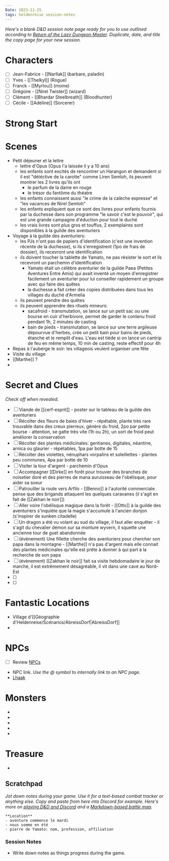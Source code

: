 ```yaml
---
Date: 2023-11-25
tags: heldenreise session-notes
---
```



*Here's a blank D&D session note page ready for you to use outlined according to [Return of the Lazy Dungeon Master](https://slyflourish.com/returnofthelazydm/index.html). Duplicate, date, and title the copy page for your new session.* 

# Characters

- [ ]  Jean-Fabrice -  [[Narllak]] (barbare, paladin)
- [ ] Yves - [[Thelkyl]] (Rogue)
- [ ] Franck - [[Myrlou]] (moine)
- [ ] Grégoire - [[Nirel Twister]] (wizard)
- [ ] Clément - [[Bhardar Steelbreath]] (Bloodhunter)
- [ ] Cécile - [[Adeline]] (Sorcerer)

# Strong Start



# Scenes

- Petit déjeuner et la lettre
	- lettre d'Opus (Opus l'a laissée il y a 10 ans)
	- les enfants sont excités de rencontrer un Harangon et demandent si il est "détéctive de la carotte" comme Liren Semloh, ils peuvent montrer les 2 livres qu'ils ont
		- le parfum de la dame en rouge
		- le trésor du fantôme du théatre
	- les enfants connaissent aussi "le crime de la calèche expresse" et "les vacances de Nirel Semloh"
	- les enfants expliquent que ce sont des livres pour enfants fournis par la duchesse dans son programme "le savoir c'est le pouvoir", qui est une grande campagne d'éduction pour tout le duché
	- les vrais livres sont plus gros et touffus, 2 exemplaires sont disponibles à la guilde des aventuriers
- Voyage à la guilde des aventuriers:
	- les PJs n'ont pas de papiers d'identification (c'est une invention récente de la duchesse), si ils s'enregistrent (1po de frais de dossier), ils recevront une identification
	- ils doivent toucher la tablette de Yamato, ne pas résister le sort et ils recevront un parchemin d'identification
		- Yamato était un célèbre aventurier de la guilde Paea (Petites Aventures Entre Amis) qui avait inventé un moyen d'enregistrer facilement un aventurier pour lui conseiller rapidement un groupe avec qui faire des quêtes
		- la duchesse a fait créer des copies distribuées dans tous les villages du duché d'Armelia
	- ils peuvent prendre des quêtes
	- ils peuvent apprendre des rituels mineurs:
		- sacafroid - transmutation, se lance sur un petit sac ou une bourse en cuir d'herbivore, permet de garder le contenu froid pendant 1h, 2 minutes de casting
		- bain de pieds - transmutation, se lance sur une terre argileuse dépourvue d'herbes, crée un petit bain pour bains de pieds, étanche et le remplit d'eau. L'eau est tiède si on lance un cantrip de feu en même temps, 10 min de casting, reste effectif pour 4h
- Repas à l'auberge le soir: les villageois veulent organiser une fête
- Visite du village
- [[Marthe]] ?
- 

# Secret and Clues

*Check off when revealed.*

- [ ]  Viande de [[cerf-esprit]] - poster sur le tableau de la guilde des aventuriers
- [ ]  Récolter des fleurs de baies d'hiver - répétable, plante très rare trouvable dans des creux pierreux, génère du froid, 2po par petite bourse - attention, se gatte très vite (1h ou 2h), un sort de froid peut améliorer la conservation
- [ ] Récolter des plantes médicinales: gentianes, digitales, néantine, arnica ou glaurier - répétables, 1pa par botte de 15
- [ ] Récolter des violettes, nénuphars vorpalins et soleillettes - plantes peu communes, 4pa par botte de 10
- [ ]  Visiter la tour d'argent - parchemin d'Opus
- [ ] Accompagner [[Dirke]] en forêt pour trouver des branches de noisetier doré et des pierres de mana auruisseau de l'obélisque, pour aider sa soeur
- [ ]  Patrouiller la route vers Arfilo - [[Benno]] à l'autorité commerciale pense que des brigands attaquent les quelques caravanes (il s'agit en fait de [[Zakhan le noir]])
- [ ]  Aller voire l'obélisque magique dans la forêt - [[Otto]] à la guilde des aventuriers s'inquiète que la magie s'accumule à l'ancien donjon (s'inspirer de sunken citadelle)
- [ ]  Un dragon a été vu volant au sud du village, il faut aller enquêter - il s'agit du chevalier démon sur sa monture wyvern, il squette une ancienne tour de guet abandonnée
- [ ]  (évènement) Une fillette cherche des aventuriers pour chercher son papa dans la montagne - [[Marthe]] n'a pas d'argent mais elle connait des plantes médicinales qu'elle est prête à donner à qui part à la recherche de son papa
- [ ]  (évènement) [[Zakhan le noir]] fait sa visite hebdomadaire le jour de marché, il est extrêmement désagréable, il vit dans une cave au Nord-Est
- [ ]  
- [ ]  

# Fantastic Locations

- Village d'[[Géographie d'Heldenreise/Scénarios/AbreissDorf|AbreissDorf]]
- 

# NPCs

- [ ]  Review [NPCs](NPCs%20b0ce924b56f44889ab4272a14ab39f0e.md)
- NPC link. *Use the @ symbol to internally link to an NPC page.*
- [Lhaak](https://www.notion.so/Lhaak-471bf85ebd2a451593c17264fd871903?pvs=21)

# Monsters

- 
- 
- 
- 
- 

# Treasure


- 

## Scratchpad

*Jot down notes during your game. Use it for a text-based combat tracker or anything else. Copy and paste from here into Discord for example. Here's more on [playing D&D and Discord](https://slyflourish.com/playing_dnd_over_discord.html) and a [Markdown-based battle map](https://slyflourish.com/text-based_battle_maps.html).*

```
**Location**
- aventure commence le mardi
- nous somme en été
- pierre de Yamato: nom, profession, affiliation
```

### Session Notes

- Write down notes as things progress during the game.